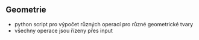 ## Geometrie
- python script pro výpočet různých operací pro různé geometrické tvary
- všechny operace jsou řízeny přes input
